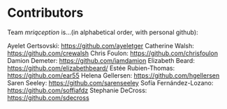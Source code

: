 # Contributors

Team *mriqception* is...(in alphabetical order, with personal github):

Ayelet Gertsovski: https://github.com/ayeletger
Catherine Walsh: https://github.com/crewalsh
Chris Foulon: https://github.com/chrisfoulon
Damion Demeter: https://github.com/iamdamion
Elizabeth Beard: https://github.com/elizabethbeard/
Estée Rubien-Thomas: https://github.com/ear55
Helena Gellersen: https://github.com/hgellersen
Saren Seeley: https://github.com/sarenseeley
Sofía Fernández-Lozano: https://github.com/soffiafdz
Stephanie DeCross:  https://github.com/sdecross
